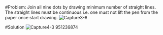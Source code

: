 #Problem:
Join all nine dots by drawing minimum number of straight lines. The straight lines must be continuous i.e. one must not lift the pen from the paper once start drawing.
![Capture3-8](https://github.com/NamanChaudhary1/PuzzleSolving/assets/91721649/57405b48-d045-4530-9052-5a946e29fd30)

#Solution
![Capture4-3](https://github.com/NamanChaudhary1/PuzzleSolving/assets/91721649/c03d1de8-e73c-4b82-ada0-594a4e6ee05f)
951236874

